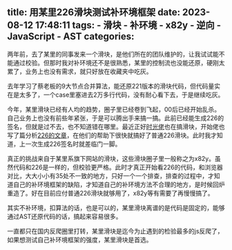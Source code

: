 title: 用某里226滑块测试补环境框架
date: 2023-08-12 17:48:11
tags:
    - 滑块
    - 补环境
    - x82y
    - 逆向
    - JavaScript
    - AST
categories:
---
两年前，去了某里的同事发来一个滑块，是他们所在的团队维护的，让我试试能不能通过校验。但那时我对补环境还不是很熟悉，某里的控制流也没能还原，硬刚太累了，业务上也没有需求，就只好放在收藏夹中吃灰。

去年学习了蔡老板的9大节点合并算法，能还原221版本的滑块代码，但代码量实在是太多了，一个case里塞进去2万多行代码，没有耐心看下去，于是继续吃灰。

今年，某里滑块已经有人均的趋势，圈子里已经卷到飞起，00后已经开始乱杀。自己业务上也没有前些年紧张，于是可以腾出手来搞一搞。此前已经能生成226的签名，但就是过不去，也不知道错在哪里。最近正好[时光佬](https://mp.weixin.qq.com/mp/profile_ext?action=home&__biz=MzIxNjQ2NzM3MA==&scene=124#wechat_redirect)也在搞滑块，开始佬也写了篇分析[226的文章](https://mp.weixin.qq.com/s/Py7I6RG7UT9EtdpXlV98aA)，在他们的帮助下很快就搞好了普通226滑块。此时我才知道，上一次生成226签名时就差临门一脚。

真正的挑战来自于某里系旗下网站的滑块，这些滑块圈子里一般称之为x82y。虽然代码和226是一样的，但校验更严格。此时才真正开始看226的代码，和浏览器对比，大大小小有35处不一致的地方，只好一个一个排查，排查的过程中，才知道自己的补环境框架的缺陷，才知道自己的补环境方法不合理的地方，是时候回炉重造了。好在目前应付普通226滑块就够用了，x82y等有需要了再慢慢搞了。

其实不补环境，扣算法的话，也是可以的，某里滑块离谱的是代码是固定的，能够通过AST还原代码的话，搞起来容易很多。

一直都只在国内反爬圈里打转，某里滑块是迄今为止遇到的检验最多的js反爬了，如果想测试自己补环境框架的强度，某里滑块是首选。
